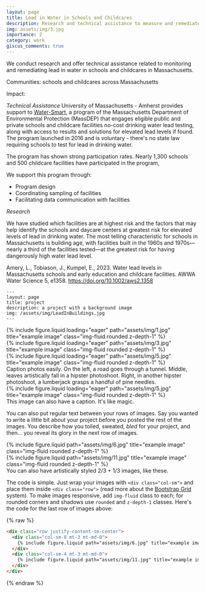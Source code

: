 ```yaml
---
layout: page
title: Lead in Water in Schools and Childcares
description: Research and technical assistance to measure and remediate lead in water in schools and childcares
img: assets/img/3.jpg
importance: 2
category: work
giscus_comments: true
---
```


We conduct research and offer technical assistance related to monitoring and remediating lead in water in schools and childcares in Massachusetts.

Communities: schools and childcares across Massachusetts

Impact: 

*Technical Assistance*
University of Massachusetts - Amherst provides support to <a href="https://doi.org/10.1002/aws2.1358">Water-Smart</a>, a program of the Massachusetts Department of Environmental Protection (MassDEP) that engages eligible public and private schools and childcare facilities no-cost drinking water lead testing, along with access to results and solutions for elevated lead levels if found. The program launched in 2016 and is voluntary - there's no state law requiring schools to test for lead in drinking water. 

The program has shown strong participation rates. Nearly 1,300 schools and 500 childcare facilities have participated in the program,

We support this program through:
- Program design 
- Coordinating sampling of facilities
- Facilitating data communication with facilities


*Research*

We have studied which facilities are at highest risk and the factors that may help identify the schools and daycare centers at greatest risk for elevated levels of lead in drinking water. The most telling characteristic for schools in Massachusetts is building age, with facilities built in the 1960s and 1970s—nearly a third of the facilities tested—at the greatest risk for having dangerously high water lead level. 

Amery, L., Tobiason, J., Kumpel, E., 2023. Water lead levels in Massachusetts schools and early education and childcare facilities. AWWA Water Science 5, e1358. <a href="https://doi.org/10.1002/aws2.1358">https://doi.org/10.1002/aws2.1358</a>


    ---
    layout: page
    title: project
    description: a project with a background image
    img: /assets/img/LeadInBuildings.jpg
    ---

<div class="row">
    <div class="col-sm mt-3 mt-md-0">
        {% include figure.liquid loading="eager" path="assets/img/1.jpg" title="example image" class="img-fluid rounded z-depth-1" %}
    </div>
    <div class="col-sm mt-3 mt-md-0">
        {% include figure.liquid loading="eager" path="assets/img/3.jpg" title="example image" class="img-fluid rounded z-depth-1" %}
    </div>
    <div class="col-sm mt-3 mt-md-0">
        {% include figure.liquid loading="eager" path="assets/img/5.jpg" title="example image" class="img-fluid rounded z-depth-1" %}
    </div>
</div>
<div class="caption">
    Caption photos easily. On the left, a road goes through a tunnel. Middle, leaves artistically fall in a hipster photoshoot. Right, in another hipster photoshoot, a lumberjack grasps a handful of pine needles.
</div>
<div class="row">
    <div class="col-sm mt-3 mt-md-0">
        {% include figure.liquid loading="eager" path="assets/img/5.jpg" title="example image" class="img-fluid rounded z-depth-1" %}
    </div>
</div>
<div class="caption">
    This image can also have a caption. It's like magic.
</div>

You can also put regular text between your rows of images.
Say you wanted to write a little bit about your project before you posted the rest of the images.
You describe how you toiled, sweated, _bled_ for your project, and then... you reveal its glory in the next row of images.

<div class="row justify-content-sm-center">
    <div class="col-sm-8 mt-3 mt-md-0">
        {% include figure.liquid path="assets/img/6.jpg" title="example image" class="img-fluid rounded z-depth-1" %}
    </div>
    <div class="col-sm-4 mt-3 mt-md-0">
        {% include figure.liquid path="assets/img/11.jpg" title="example image" class="img-fluid rounded z-depth-1" %}
    </div>
</div>
<div class="caption">
    You can also have artistically styled 2/3 + 1/3 images, like these.
</div>

The code is simple.
Just wrap your images with `<div class="col-sm">` and place them inside `<div class="row">` (read more about the <a href="https://getbootstrap.com/docs/4.4/layout/grid/">Bootstrap Grid</a> system).
To make images responsive, add `img-fluid` class to each; for rounded corners and shadows use `rounded` and `z-depth-1` classes.
Here's the code for the last row of images above:

{% raw %}

```html
<div class="row justify-content-sm-center">
  <div class="col-sm-8 mt-3 mt-md-0">
    {% include figure.liquid path="assets/img/6.jpg" title="example image" class="img-fluid rounded z-depth-1" %}
  </div>
  <div class="col-sm-4 mt-3 mt-md-0">
    {% include figure.liquid path="assets/img/11.jpg" title="example image" class="img-fluid rounded z-depth-1" %}
  </div>
</div>
```

{% endraw %}
